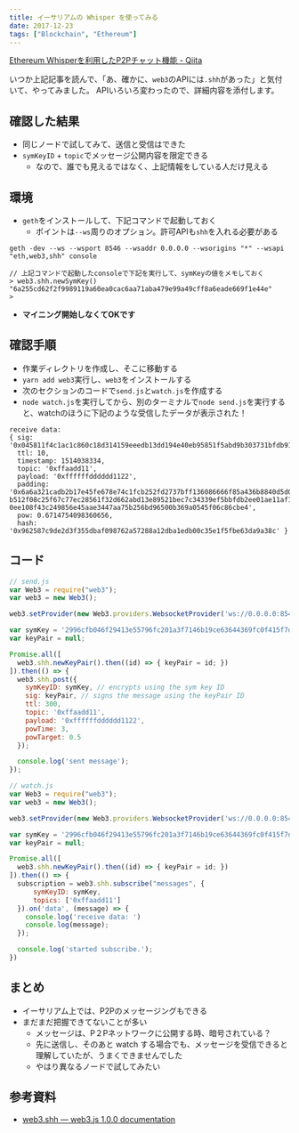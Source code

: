 ```yaml
---
title: イーサリアムの Whisper を使ってみる
date: 2017-12-23
tags: ["Blockchain", "Ethereum"]
---
```


[Ethereum Whisperを利用したP2Pチャット機能 - Qiita](https://qiita.com/tomohata/items/433911567b0a202b7074)

いつか上記記事を読んで、「あ、確かに、`web3`のAPIには`.shh`があった」と気付いて、やってみました。
APIいろいろ変わったので、詳細内容を添付します。



<!--truncate-->

## 確認した結果
- 同じノードで試してみて、送信と受信はできた
- `symKeyID` + `topic`でメッセージ公開内容を限定できる
    - なので、誰でも見えるではなく、上記情報をしている人だけ見える

## 環境
- `geth`をインストールして、下記コマンドで起動しておく
    - ポイントは`--ws`周りのオプション。許可APIも`shh`を入れる必要がある

```
geth -dev --ws --wsport 8546 --wsaddr 0.0.0.0 --wsorigins "*" --wsapi "eth,web3,shh" console

// 上記コマンドで起動したconsoleで下記を実行して、symKeyの値をメモしておく
> web3.shh.newSymKey()
"6a255cd62f2f9989119a60ea0cac6aa71aba479e99a49cff8a6eade669f1e44e"
>
```
- **マイニング開始しなくてOKです**

## 確認手順
- 作業ディレクトリを作成し、そこに移動する
- `yarn add web3`実行し、`web3`をインストールする
- 次のセクションのコードで`send.js`と`watch.js`を作成する
- `node watch.js`を実行してから、別のターミナルで`node send.js`を実行すると、watchのほうに下記のような受信したデータが表示された！

```
receive data:
{ sig: '0x045811f4c1ac1c860c18d314159eeedb13dd194e40eb95851f5abd9b303731bfdb918e1b41a43a75875c5d9ea073011a985ec4bdf1a151d2ee27c25e4186b90919',
  ttl: 10,
  timestamp: 1514038334,
  topic: '0xffaadd11',
  payload: '0xffffffdddddd1122',
  padding: '0x6a6a321cadb2b17e45fe678e74c1fcb252fd2737bff136086666f85a436b8840d5d0752529b83e2608202f7a320325fb9518a8bd32e5a418a278279fdbac1bc49c9e704cd2b67cf3
b512f08c25f67c77ec28561f32d662abd13e89521bec7c34339ef5bbfdb2ee01ae11af1428781f786da980243891896a0408885a95744ba88a0896f4b00089ef4ba6ae2ec4865ed3fc463c83e7b99c
0ee108f43c249856e45aae3447aa75b256bd96500b369a0545f06c86cbe4',
  pow: 0.6714754098360656,
  hash: '0x962587c9de2d3f355dbaf098762a57288a12dba1edb00c35e1f5fbe63da9a38c' }
```

## コード

```javascript
// send.js
var Web3 = require("web3");
var web3 = new Web3();

web3.setProvider(new Web3.providers.WebsocketProvider('ws://0.0.0.0:8546'));

var symKey = '2996cfb046f29413e55796fc201a3f7146b19ce63644369fc0f415f7d83a4637';
var keyPair = null;

Promise.all([
  web3.shh.newKeyPair().then((id) => { keyPair = id; })
]).then(() => {
  web3.shh.post({
    symKeyID: symKey, // encrypts using the sym key ID
    sig: keyPair, // signs the message using the keyPair ID
    ttl: 300,
    topic: '0xffaadd11',
    payload: '0xffffffdddddd1122',
    powTime: 3,
    powTarget: 0.5
  });

  console.log('sent message');
});
```

```javascript
// watch.js
var Web3 = require("web3");
var web3 = new Web3();

web3.setProvider(new Web3.providers.WebsocketProvider('ws://0.0.0.0:8546'));

var symKey = '2996cfb046f29413e55796fc201a3f7146b19ce63644369fc0f415f7d83a4637';
var keyPair = null;

Promise.all([
  web3.shh.newKeyPair().then((id) => { keyPair = id; })
]).then(() => {
  subscription = web3.shh.subscribe("messages", {
      symKeyID: symKey,
      topics: ['0xffaadd11']
  }).on('data', (message) => {
    console.log('receive data: ')
    console.log(message);
  });

  console.log('started subscribe.');
})
```

## まとめ
- イーサリアム上では、P2Pのメッセージングもできる
- まだまだ把握できてないことが多い
    - メッセージは、P２Pネットワークに公開する時、暗号されている？
    - 先に送信し、そのあと watch する場合でも、メッセージを受信できると理解していたが、うまくできませんでした
    - やはり異なるノードで試してみたい

## 参考資料
- [web3.shh — web3.js 1.0.0 documentation](https://web3js.readthedocs.io/en/1.0/web3-shh.html#post)

